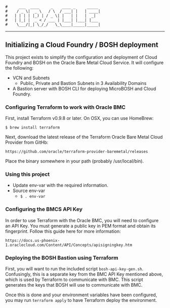     #     ___  ____     _    ____ _     _____
    #    / _ \|  _ \   / \  / ___| |   | ____|
    #   | | | | |_) | / _ \| |   | |   |  _|
    #   | |_| |  _ < / ___ | |___| |___| |___
    #    \___/|_| \_/_/   \_\____|_____|_____|
***

## Initializing a Cloud Foundry / BOSH deployment

This project exists to simplify the configuration and deployment of Cloud Foundry and BOSH on the
Oracle Bare Metal Cloud Service. It will configure the following:
* VCN and Subnets
    * Public, Private and Bastion Subnets in 3 Availability Domains
* A Bastion server with BOSH CLI for deploying MicroBOSH and Cloud Foundry.

### Configuring Terraform to work with Oracle BMC

First, install Terraform v0.9.8 or later.  On OSX, you can use HomeBrew:

    $ brew install terraform

Next, download the latest release of the Terraform Oracle Bare Metal Cloud Provider from GitHb:

    https://github.com/oracle/terraform-provider-baremetal/releases

Place the binary somewhere in your path (probably /usr/local/bin).

### Using this project

* Update env-var with the required information.
* Source env-var
  * `$ . env-var`

### Configuring the BMCS API Key

In order to use Terraform with the Oracle BMC, you will need to configure an API Key. You must
generate a public key in PEM format and obtain its fingerprint. Follow this guide here for more
information:

    https://docs.us-phoenix-1.oraclecloud.com/Content/API/Concepts/apisigningkey.htm

### Deploying the BOSH Bastion using Terraform

First, you will want to run the included script `bosh-api-key-gen.sh`.  Confusingly, this is a
separate key from the BMC API Key mentioned above, which is used by Terraform to communicate with
BMC.  This script generates the keys that BOSH will use to communicate with BMC.

Once this is done and your environment variables have been configured, you may run `terraform
apply` to have Terraform deploy the environment.
